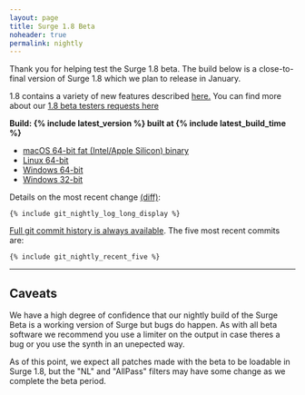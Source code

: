 ```yaml
---
layout: page
title: Surge 1.8 Beta
noheader: true
permalink: nightly
---
```


Thank you for helping test the Surge 1.8 beta. 
The build below is a close-to-final version of Surge 1.8 which we plan to release in January. 

1.8 contains a variety of new features described
<a href="/nightlychangelog">here.</a> You can find more about our <a href="/beta18">1.8 beta testers requests
here</a>

<b>Build: {% include latest_version %} built at {% include latest_build_time %}</b>

<ul>
<li><a href="{% include latest_macos_url %}">macOS 64-bit fat (Intel/Apple Silicon) binary</a> </li>
<li><a href="{% include latest_linux_x64_url %}">Linux 64-bit</a></li>
<li><a href="{% include latest_win_x64_url %}">Windows 64-bit</a> <!-- or <a href="{% include latest_win_x64_zip_url %}">Windows 64-bit Portable ZIP</a>--></li>
<li><a href="{% include latest_win_x86_url %}">Windows 32-bit</a></li>
</ul>

Details on the most recent change 
<a href="https://github.com/surge-synthesizer/surge/commit/{% include git_nightly_log_hash %}">(diff)</a>:

```
{% include git_nightly_log_long_display %}
```

<p>
</p>

<a href="https://github.com/surge-synthesizer/surge/commits/main">Full git commit history is always available</a>.
The five most recent commits are:

```
{% include git_nightly_recent_five %}
```

<p>
</p>

<hr>

## Caveats

We have a high degree of confidence that our nightly build of the Surge Beta is a working version of Surge but bugs do
happen. As with all beta software we recommend you use a limiter on the output in case theres a bug or you use
the synth in an unepected way.

As of this point, we expect all patches made with the beta to be loadable in Surge 1.8, but the "NL" and
"AllPass" filters may have some change as we complete the beta period.

<!--
Please take a moment to understand the nightlies. We automatically build Surge on all our 
platforms with every commit to our <a href="https://github.com/surge-synthesizer/surge">main</a> branch. This means
the code you are about to download may be minutes old. Depending on the pace of development at Surge Synth Team,
the code could contain bugs, new features which don't work, and may even end up making patches that
future Surge versions load differently, incorrectly, or not at all.

Our minimum advice if you use a nightly is to <b>use a limiter on the output</b>. We have made DSP errors in the nightlies before
which created nasty clicks and pops, in worst cases sudden blasts of noise.

But despite the above warning, we work really hard to have the nightlies be great. Most of Surge Synth Team runs the nightly in their
music-making environment, and the software is generally stable and robust. Also, using the nightly, finding a bug, and letting us
know is how bugs get fixed. For more on that, learn how to <a href="/feedback">contact us with questions and comments.</a>

We keep the nightly changelog up to date by hand. It can lag the actual nightly by days or weeks, but is available
<a href="/nightlychangelog">here.</a>
-->

